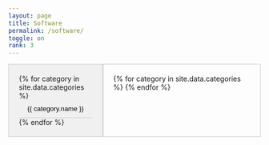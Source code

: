 ```yaml
---
layout: page
title: Software
permalink: /software/
toggle: on
rank: 3
---
```


<div class="container">
    <div class="tab-nav">
        {% for category in site.data.categories %}
            <button class="{% if forloop.first %}active{% endif %}" data-tab-target="#{{ category.name | slugify }}">{{ category.name }}</button>
        {% endfor %}
    </div>
    <div class="tab-content">
        {% for category in site.data.categories %}
            <div id="{{ category.name | slugify }}" class="{% if forloop.first %}active{% endif %}">
                <h2>Category: {{ category.name }}</h2>
                <ul>
                    <li>Name: {{ category.software.name }}</li>
                    <li>Description: {{ category.software.description }}</li>
                    <li>Developers: {{ category.software.developers }}</li>
                    <li>Github: <a href="https://github.com/{{ category.software.github }}">github/{{ category.software.github }}</a></li>
                    <li>Version: {{ category.software.version }}</li>
                </ul>
            </div>
        {% endfor %}
    </div>
</div>

<style>
    /* Add a container to hold the tab navigation and content */
    .container {
        display: flex;
        flex-direction: row;
    }

    /* Style the tab navigation menu */
    .tab-nav {
        flex-basis: 200px; /* set the width of the tab navigation */
        background-color: #f0f0f0;
        border: 1px solid #ccc;
        padding: 20px;
        display: flex;
        flex-direction: column;
    }

    .tab-nav button {
        padding: 10px;
        border: none;
        background-color: #f0f0f0;
        cursor: pointer;
        width: 100%;
        border-bottom: 1px solid #ccc;
    }

    .tab-nav button:hover {
        background-color: #ccc;
    }

    .tab-nav button.active {
        background-color: #333;
        color: #fff;
    }

    /* Style the tab content */
    .tab-content {
        flex-grow: 1; /* make the content take up the remaining space */
        padding: 20px;
        border: 1px solid #ccc;
    }

    .tab-content div {
        display: none;
    }

    .tab-content div.active {
        display: block;
    }
</style>

<script>
    // Get the tab navigation buttons and content
    const tabNavButtons = document.querySelectorAll('.tab-nav button');
    const tabContentDivs = document.querySelectorAll('.tab-content div');

    // Add event listeners to the tab navigation buttons
    tabNavButtons.forEach(button => {
        button.addEventListener('click', () => {
            // Remove the active class from all buttons and content
            tabNavButtons.forEach(btn => btn.classList.remove('active'));
            tabContentDivs.forEach(div => div.classList.remove('active'));

            // Add the active class to the current button and content
            button.classList.add('active');
            const tabTarget = button.getAttribute('data-tab-target');
            document.querySelector(tabTarget).classList.add('active');
        });
    });
</script>


